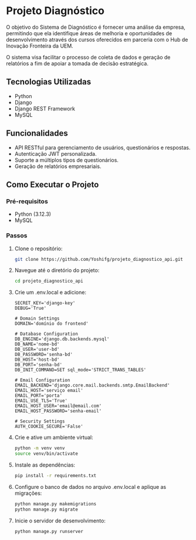 # Projeto Diagnóstico

O objetivo do Sistema de Diagnóstico é fornecer uma análise da empresa, permitindo que ela identifique áreas de melhoria e oportunidades de desenvolvimento através dos cursos oferecidos em parceria com o Hub de Inovação Fronteira da UEM. 

O sistema visa facilitar o processo de coleta de dados e geração de relatórios a fim de apoiar a tomada de decisão estratégica.

## Tecnologias Utilizadas
- Python
- Django
- Django REST Framework
- MySQL

## Funcionalidades
- API RESTful para gerenciamento de usuários, questionários e respostas.
- Autenticação JWT personalizada.
- Suporte a múltiplos tipos de questionários.
- Geração de relatórios empresariais.

## Como Executar o Projeto

### Pré-requisitos
- Python (3.12.3)
- MySQL

### Passos
1. Clone o repositório:
   ```bash
   git clone https://github.com/Yoshifg/projeto_diagnostico_api.git
   ```
   
2. Navegue até o diretório do projeto:
   ```bash
   cd projeto_diagnostico_api
   ```

3. Crie um .env.local e adicione:
   ```dotenv
   SECRET_KEY='django-key'
   DEBUG='True'

   # Domain Settings
   DOMAIN='domínio do frontend'

   # Database Configuration
   DB_ENGINE='django.db.backends.mysql'
   DB_NAME='nome-bd'
   DB_USER='user-bd'
   DB_PASSWORD='senha-bd'
   DB_HOST='host-bd'
   DB_PORT='senha-bd'
   DB_INIT_COMMAND=SET sql_mode='STRICT_TRANS_TABLES'

   # Email Configuration
   EMAIL_BACKEND='django.core.mail.backends.smtp.EmailBackend'
   EMAIL_HOST='serviço email'
   EMAIL_PORT='porta'
   EMAIL_USE_TLS='True'
   EMAIL_HOST_USER='email@email.com'
   EMAIL_HOST_PASSWORD='senha-email'

   # Security Settings
   AUTH_COOKIE_SECURE='False'
   ```

4. Crie e ative um ambiente virtual:
   ```bash
   python -m venv venv
   source venv/bin/activate
   ```
   
5. Instale as dependências:
   ```bash
   pip install -r requirements.txt
   ```
6. Configure o banco de dados no arquivo .env.local e aplique as migrações:
   ```bash
   python manage.py makemigrations
   python manage.py migrate
   ```
7. Inicie o servidor de desenvolvimento:
   ```bash
   python manage.py runserver
   ```

